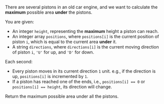 There are several pistons in an old car engine, and we want to calculate the **maximum** possible area **under** the pistons.

You are given:

- An integer `height`, representing the **maximum** height a piston can reach.
- An integer array `positions`, where `positions[i]` is the current position of piston `i`, which is equal to the current area **under** it.
- A string `directions`, where `directions[i]` is the current moving direction of piston `i`, `'U'` for up, and `'D'` for down.

Each second:

- Every piston moves in its current direction `1` unit. e.g., if the direction is up, `positions[i]` is incremented by `1`.
- If a piston has reached one of the ends, i.e., `positions[i] == 0` or `positions[i] == height`, its direction will change.

Return the maximum possible area under all the pistons.